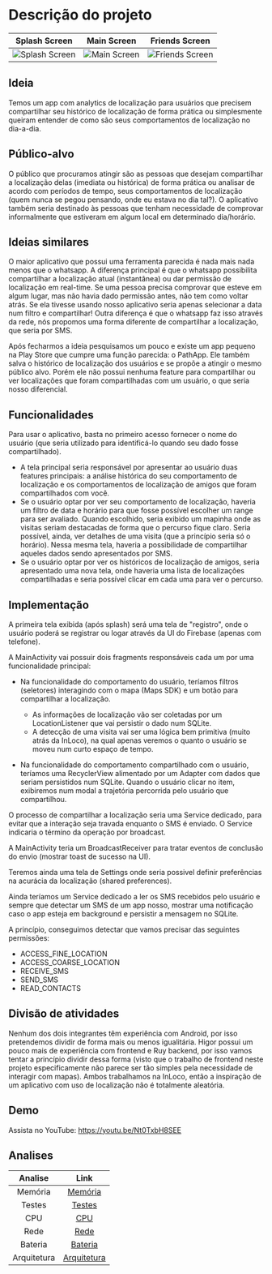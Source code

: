 # Descrição do projeto #

Splash Screen |  Main Screen | Friends Screen
:----------------------------------------------------------------------------------------:|:----------------------------------------------------------------------------------------:|:----------------------------------------------------------------------------------------:
![Splash Screen](https://res.cloudinary.com/ufpe/image/upload/v1544986437/mf_splash.jpg)  |  ![Main Screen](https://res.cloudinary.com/ufpe/image/upload/v1544986409/mf_main.jpg) | ![Friends Screen](https://res.cloudinary.com/ufpe/image/upload/v1544986412/mf_friends.jpg) 


## Ideia ##
Temos um app com analytics de localização para usuários que precisem compartilhar seu histórico de localização de forma prática ou simplesmente queiram entender de como são seus comportamentos de localização no dia-a-dia.

## Público-alvo ##
O público que procuramos atingir são as pessoas que desejam compartilhar a localização delas (imediata ou histórica) de forma prática ou analisar de acordo com períodos de tempo, seus comportamentos de localização (quem nunca se pegou pensando, onde eu estava no dia tal?). 
O aplicativo também seria destinado às pessoas que tenham necessidade de comprovar informalmente que estiveram em algum local em determinado dia/horário.

## Ideias similares ##
O maior aplicativo que possui uma ferramenta parecida é nada mais nada menos que o whatsapp. A diferença principal é que o whatsapp possibilita compartilhar a localização atual (instantânea) ou dar permissão de localização em real-time. Se uma pessoa precisa comprovar que esteve em algum lugar, mas não havia dado permissão antes, não tem como voltar atrás. Se ela tivesse usando nosso aplicativo seria apenas selecionar a data num filtro e compartilhar! Outra diferença é que o whatsapp faz isso através da rede, nós propomos uma forma diferente de compartilhar a localização, que seria por SMS.

Após fecharmos a ideia pesquisamos um pouco e existe um app pequeno na Play Store que cumpre uma função parecida: o PathApp. Ele também salva o histórico de localização dos usuários e se propõe a atingir o mesmo público alvo. Porém ele não possui nenhuma feature para compartilhar ou ver localizações que foram compartilhadas com um usuário, o que seria nosso diferencial.

## Funcionalidades ##
Para usar o aplicativo, basta no primeiro acesso fornecer o nome do usuário (que seria utilizado para identificá-lo quando seu dado fosse compartilhado).
* A tela principal seria responsável por apresentar ao usuário duas features principais: a análise histórica do seu comportamento de localização e os comportamentos de localização de amigos que foram compartilhados com você.
* Se o usuário optar por ver seu comportamento de localização, haveria um filtro de data e horário para que fosse possível escolher um range para ser avaliado. Quando escolhido, seria exibido um mapinha onde as visitas seriam destacadas de forma que o percurso fique claro. Seria possível, ainda, ver detalhes de uma visita (que a princípio seria só o horário). Nessa mesma tela, haveria a possibilidade de compartilhar aqueles dados sendo apresentados por SMS.
* Se o usuário optar por ver os históricos de localização de amigos, seria apresentado uma nova tela, onde haveria uma lista de localizações compartilhadas e seria possível clicar em cada uma para ver o percurso.

## Implementação ##
A primeira tela exibida (após splash) será uma tela de "registro", onde o usuário poderá se registrar ou logar através da UI do Firebase (apenas com telefone). 

A MainActivity vai possuir dois fragments responsáveis cada um por uma funcionalidade principal:

- Na funcionalidade do comportamento do usuário, teríamos filtros (seletores) interagindo com o mapa (Maps SDK) e um botão para compartilhar a localização. 

  - As informações de localização vão ser coletadas por um LocationListener que vai persistir o dado num SQLite. 
  - A detecção de uma visita vai ser uma lógica bem primitiva (muito atrás da InLoco), na qual apenas veremos o quanto o usuário se moveu num curto espaço de tempo.

- Na funcionalidade do comportamento compartilhado com o usuário, teríamos uma RecyclerView alimentado por um Adapter com dados que seriam persistidos num SQLite. Quando o usuário clicar no item, exibiremos num modal a trajetória percorrida pelo usuário que compartilhou.

O processo de compartilhar a localização seria uma Service dedicado, para evitar que a interação seja travada enquanto o SMS é enviado. O Service indicaria o término da operação por broadcast.

A MainActivity teria um BroadcastReceiver para tratar eventos de conclusão do envio (mostrar toast de sucesso na UI).

Teremos ainda uma tela de Settings onde seria possivel definir preferências na acurácia da localização (shared preferences).

Ainda teríamos um Service dedicado a ler os SMS recebidos pelo usuário e sempre que detectar um SMS de um app nosso, mostrar uma notificação caso o app esteja em background e persistir a mensagem no SQLite.

A princípio, conseguimos detectar que vamos precisar das seguintes permissões: 
* ACCESS_FINE_LOCATION
* ACCESS_COARSE_LOCATION
* RECEIVE_SMS
* SEND_SMS
* READ_CONTACTS

## Divisão de atividades ##
Nenhum dos dois integrantes têm experiência com Android, por isso pretendemos dividir de forma mais ou menos igualitária. Higor possui um pouco mais de experiência com frontend e Ruy backend, por isso vamos tentar a princípio dividir dessa forma (visto que o trabalho de frontend neste projeto especificamente não parece ser tão simples pela necessidade de interagir com mapas). Ambos trabalhamos na InLoco, então a inspiração de um aplicativo com uso de localização não é totalmente aleatória.

## Demo ##

Assista no YouTube: https://youtu.be/Nt0TxbH8SEE

## Analises ##

Analise |  Link 
:---------------:|:--------------:
Memória | [Memória](https://github.com/ruybrito106/my-footprints/blob/master/memoria.md)
Testes | [Testes](https://github.com/ruybrito106/my-footprints/blob/master/testes.md)
CPU | [CPU](https://github.com/ruybrito106/my-footprints/blob/master/cpu.md)
Rede | [Rede](https://github.com/ruybrito106/my-footprints/blob/master/bandwidth.md)
Bateria | [Bateria](https://github.com/ruybrito106/my-footprints/blob/master/bateria.md)
Arquitetura | [Arquitetura](https://github.com/ruybrito106/my-footprints/blob/master/archcomponents.md)
